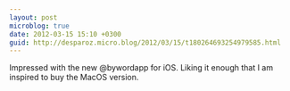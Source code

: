 ```yaml
---
layout: post
microblog: true
date: 2012-03-15 15:10 +0300
guid: http://desparoz.micro.blog/2012/03/15/t180264693254979585.html
---
```

Impressed with the new @bywordapp for iOS. Liking it enough that I am inspired to buy the MacOS version.
